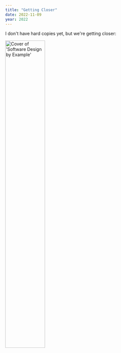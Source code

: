 ```yaml
---
title: "Getting Closer"
date: 2022-11-09
year: 2022
---
```


I don't have hard copies yet, but we're getting closer:

<img src="{{'/sdxjs/sdxjs-cover.png' | relative_url}}" width="50%" alt="Cover of 'Software Design by Example'" class="centered">
